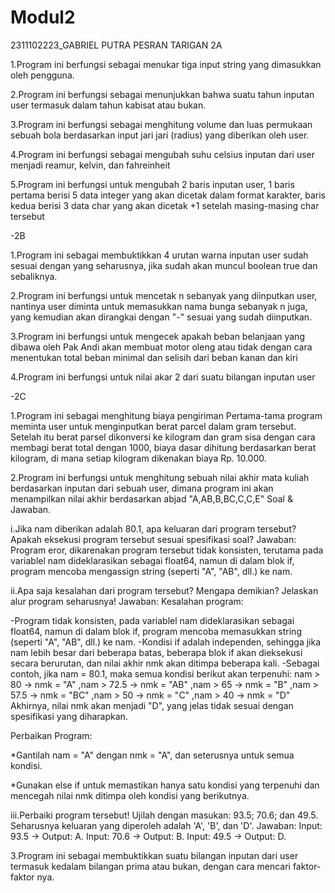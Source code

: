 # Modul2
2311102223_GABRIEL PUTRA PESRAN TARIGAN
2A

1.Program ini berfungsi sebagai menukar tiga input string yang dimasukkan oleh pengguna.

2.Program ini berfungsi sebagai menunjukkan bahwa suatu tahun inputan user termasuk dalam tahun kabisat atau bukan.

3.Program ini berfungsi sebagai menghitung volume dan luas permukaan sebuah bola berdasarkan input jari jari (radius) yang diberikan oleh user.

4.Program ini berfungsi sebagai mengubah suhu celsius inputan dari user menjadi reamur, kelvin, dan fahreinheit

5.Program ini berfungsi untuk mengubah 2 baris inputan user, 1 baris pertama berisi 5 data integer yang akan dicetak dalam format karakter, baris kedua berisi 3 data char yang akan dicetak +1 setelah masing-masing char tersebut

-2B

1.Program ini sebagai membuktikkan 4 urutan warna inputan user sudah sesuai dengan yang seharusnya, jika sudah akan muncul boolean true dan sebaliknya.

2.Program ini berfungsi untuk mencetak n sebanyak yang diinputkan user, nantinya user diminta untuk memasukkan nama bunga sebanyak n juga, yang kemudian akan dirangkai dengan "-" sesuai yang sudah diinputkan.

3.Program ini berfungsi untuk mengecek apakah beban belanjaan yang dibawa oleh Pak Andi akan membuat motor oleng atau tidak dengan cara menentukan total beban minimal dan selisih dari beban kanan dan kiri

4.Program ini berfungsi untuk nilai akar 2 dari suatu bilangan inputan user

-2C

1.Program ini sebagai menghitung biaya pengiriman Pertama-tama program meminta user untuk menginputkan berat parcel dalam gram tersebut. Setelah itu berat parsel dikonversi ke kilogram dan gram sisa dengan cara membagi berat total dengan 1000, biaya dasar dihitung berdasarkan berat kilogram, di mana setiap kilogram dikenakan biaya Rp. 10.000.

2.Program ini berfungsi untuk menghitung sebuah nilai akhir mata kuliah berdasarkan inputan dari sebuah user, dimana program ini akan menampilkan nilai akhir berdasarkan abjad "A,AB,B,BC,C,C,E" Soal & Jawaban.

i.Jika nam diberikan adalah 80.1, apa keluaran dari program tersebut? Apakah eksekusi program tersebut sesuai spesifikasi soal? Jawaban: Program eror, dikarenakan program tersebut tidak konsisten, terutama pada variablel nam dideklarasikan sebagai float64, namun di dalam blok if, program mencoba mengassign string (seperti "A", "AB", dll.) ke nam.

ii.Apa saja kesalahan dari program tersebut? Mengapa demikian? Jelaskan alur program seharusnya! Jawaban: Kesalahan program:

-Program tidak konsisten, pada variablel nam dideklarasikan sebagai float64, namun di dalam blok if, program mencoba memasukkan string (seperti "A", "AB", dll.) ke nam. -Kondisi if adalah independen, sehingga jika nam lebih besar dari beberapa batas, beberapa blok if akan dieksekusi secara berurutan, dan nilai akhir nmk akan ditimpa beberapa kali. -Sebagai contoh, jika nam = 80.1, maka semua kondisi berikut akan terpenuhi: nam > 80 → nmk = "A" ,nam > 72.5 → nmk = "AB" ,nam > 65 → nmk = "B" ,nam > 57.5 → nmk = "BC" ,nam > 50 → nmk = "C" ,nam > 40 → nmk = "D" Akhirnya, nilai nmk akan menjadi "D", yang jelas tidak sesuai dengan spesifikasi yang diharapkan.

Perbaikan Program:

*Gantilah nam = "A" dengan nmk = "A", dan seterusnya untuk semua kondisi.

*Gunakan else if untuk memastikan hanya satu kondisi yang terpenuhi dan mencegah nilai nmk ditimpa oleh kondisi yang berikutnya.

iii.Perbaiki program tersebut! Ujilah dengan masukan: 93.5; 70.6; dan 49.5. Seharusnya keluaran yang diperoleh adalah 'A', 'B', dan 'D'. Jawaban: Input: 93.5 -> Output: A. Input: 70.6 -> Output: B. Input: 49.5 -> Output: D.

3.Program ini sebagai membuktikkan suatu bilangan inputan dari user termasuk kedalam bilangan prima atau bukan, dengan cara mencari faktor-faktor nya.
